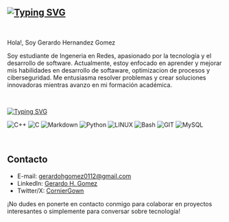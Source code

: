 [![Typing SVG](https://readme-typing-svg.demolab.com?font=Fira+Code&pause=1000&color=0CF71D&center=true&vCenter=true&random=false&width=435&lines=Bienvenido+a+mi+perfil)](https://git.io/typing-svg)
---

<br>

Hola!, Soy Gerardo Hernandez Gomez

Soy estudiante de Ingeneria en Redes, apasionado por la tecnología y el desarrollo de software. Actualmente, estoy enfocado en aprender y mejorar mis habilidades en desarrollo de softaware, optimizacion de procesos y ciberseguridad. Me entusiasma resolver problemas y crear soluciones innovadoras mientras avanzo en mi formación académica.

<br>

[![Typing SVG](https://readme-typing-svg.demolab.com?font=Fira+Code&weight=600&size=18&pause=1000&color=35FFAC&multiline=true&repeat=false&random=false&width=435&lines=Technologies%3A)](https://git.io/typing-svg)

![C++](https://img.shields.io/badge/c++-%2300599C.svg?style=plastic&logo=c%2B%2B&logoColor=white) ![C](https://img.shields.io/badge/c-%2300599C.svg?style=plastic&logo=c&logoColor=white) ![Markdown](https://img.shields.io/badge/markdown-%23000000.svg?style=plastic&logo=markdown&logoColor=white) ![Python](https://img.shields.io/badge/python-3670A0?style=plastic&logo=python&logoColor=ffdd54) ![LINUX](https://img.shields.io/badge/Linux-FCC624?style=plastic&logo=linux&logoColor=black) ![Bash](https://img.shields.io/badge/bash-%234EAA25?style=plastic&logo=gnu-bash&logoColor=white&labelColor=black&color=black) ![GIT](https://img.shields.io/badge/Git-fc6d26?style=plastic&logo=git&logoColor=white) ![MySQL](https://img.shields.io/badge/MySQL-black?style=plastic&logo=MySQL&logoColor=blue&logoSize=100)


<br>

## Contacto

* E-mail: [gerardohgomez0112@gmail.com](gerardohgomez0112@gmail.com)
* LinkedIn: [Gerardo H. Gomez](https://www.linkedin.com/in/gerardohgomez)
* Twitter/X: [CornierGown](https://twitter.com/CornierGown)

¡No dudes en ponerte en contacto conmigo para colaborar en proyectos interesantes o simplemente para conversar sobre tecnología!